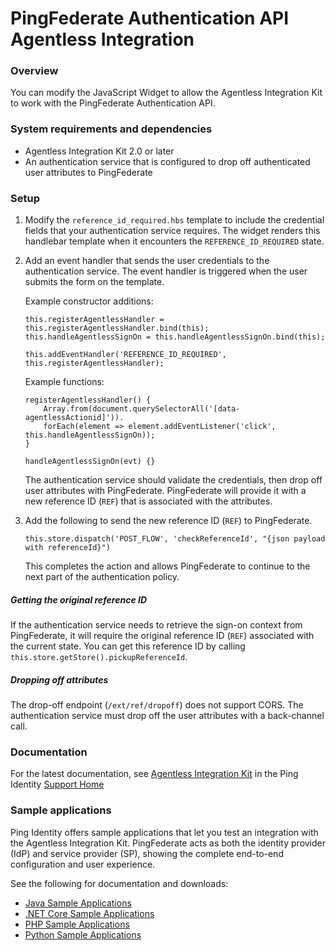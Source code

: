 # PingFederate Authentication API Agentless Integration

### Overview
You can modify the JavaScript Widget to allow the Agentless Integration Kit to work with the PingFederate Authentication API.

### System requirements and dependencies
* Agentless Integration Kit 2.0 or later
* An authentication service that is configured to drop off authenticated user attributes to PingFederate

### Setup

1. Modify the `reference_id_required.hbs` template to include the credential fields that your authentication service requires. The widget renders this handlebar template when it encounters the `REFERENCE_ID_REQUIRED` state.

1. Add an event handler that sends the user credentials to the authentication service. The event handler is triggered when the user submits the form on the template.

	Example constructor additions:
	```
  	this.registerAgentlessHandler = this.registerAgentlessHandler.bind(this);
  	this.handleAgentlessSignOn = this.handleAgentlessSignOn.bind(this);
   
  	this.addEventHandler('REFERENCE_ID_REQUIRED', this.registerAgentlessHandler);
	```
	Example functions:
	```
  	registerAgentlessHandler() {
       	Array.from(document.querySelectorAll('[data-agentlessActionid]')).
       	forEach(element => element.addEventListener('click', this.handleAgentlessSignOn));
  	}
 	 
  	handleAgentlessSignOn(evt) {}
	```
    
	The authentication service should validate the credentials, then drop off user attributes with PingFederate. PingFederate will provide it with a new reference ID (`REF`) that is associated with the attributes.
    
 1. Add the following to send the new reference ID (`REF`) to PingFederate.

	```
  	this.store.dispatch('POST_FLOW', 'checkReferenceId', "{json payload with referenceId}")
	```

	This completes the action and allows PingFederate to continue to the next part of the authentication policy. 

##### Getting the original reference ID
If the authentication service needs to retrieve the sign-on context from PingFederate, it will require the original reference ID (`REF`) associated with the current state. You can get this reference ID by calling `this.store.getStore().pickupReferenceId`.


##### Dropping off attributes
The drop-off endpoint (`/ext/ref/dropoff`) does not support CORS. The authentication service must drop off the user attributes with a back-channel call.


### Documentation

For the latest documentation, see [Agentless Integration Kit](https://docs.pingidentity.com/bundle/integrations/page/ygj1563994984859.html) in the Ping Identity [Support Home](https://support.pingidentity.com/s/)


### Sample applications

Ping Identity offers sample applications that let you test an integration with the Agentless Integration Kit. PingFederate acts as both the identity provider (IdP) and service provider (SP), showing the complete end-to-end configuration and user experience.

See the following for documentation and downloads:
* [Java Sample Applications](https://github.com/pingidentity/pf-agentless-ik-sample-java)
* [.NET Core Sample Applications](https://github.com/pingidentity/pf-agentless-ik-sample-dotnet-core)
* [PHP Sample Applications](https://github.com/pingidentity/pf-agentless-ik-sample-php)
* [Python Sample Applications](https://github.com/pingidentity/pf-agentless-ik-sample-python)
